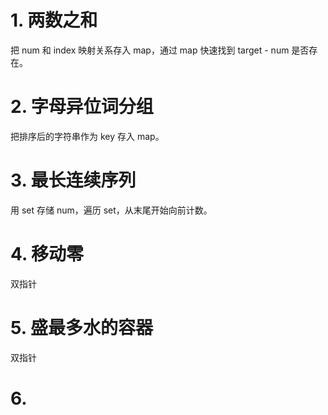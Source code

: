 # 1. 两数之和
把 num 和 index 映射关系存入 map，通过 map 快速找到 target - num 是否存在。
# 2. 字母异位词分组
把排序后的字符串作为 key 存入 map。
# 3. 最长连续序列
用 set 存储 num，遍历 set，从末尾开始向前计数。
# 4. 移动零
双指针
# 5. 盛最多水的容器
双指针
# 6. 
